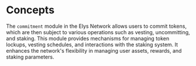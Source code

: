 <!--
order: 1
-->

# Concepts

The `commitment` module in the Elys Network allows users to commit tokens, which are then subject to various operations such as vesting, uncommitting, and staking. This module provides mechanisms for managing token lockups, vesting schedules, and interactions with the staking system. It enhances the network's flexibility in managing user assets, rewards, and staking parameters.
